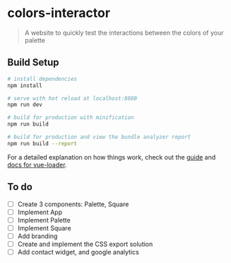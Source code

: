 # colors-interactor

> A website to quickly test the interactions between the colors of your palette

## Build Setup

``` bash
# install dependencies
npm install

# serve with hot reload at localhost:8080
npm run dev

# build for production with minification
npm run build

# build for production and view the bundle analyzer report
npm run build --report
```

For a detailed explanation on how things work, check out the [guide](http://vuejs-templates.github.io/webpack/) and [docs for vue-loader](http://vuejs.github.io/vue-loader).

## To do
- [ ] Create 3 components: Palette, Square
- [ ] Implement App
- [ ] Implement Palette
- [ ] Implement Square
- [ ] Add branding
- [ ] Create and implement the CSS export solution
- [ ] Add contact widget, and google analytics
